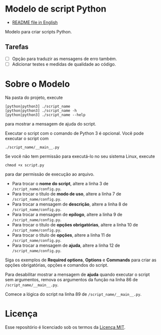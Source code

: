 # Modelo de script Python

- [README file in English](README.md)

Modelo para criar scripts Python.

## Tarefas

- [ ] Opção para traduzir as mensagens de erro também.
- [ ] Adicionar testes e medidas de qualidade ao código.

# Sobre o Modelo

Na pasta do projeto, execute
```
[python|python3] ./script_name
[python|python3] ./script_name -h
[python|python3] ./script_name --help
```
para mostrar a mensagem de ajuda do script.

Executar o script com o comando de Python 3 é opcional. Você pode executar o script com
```
./script_name/__main__.py
```

Se você não tem permissão para executá-lo no seu sistema Linux, execute
```
chmod +x script.py
```
para dar permissão de execução ao arquivo.

- Para trocar o **nome do script**, altere a linha 3 de `/script_name/config.py`.
- Para trocar o título de **modo de uso**, altere a linha 7 de `/script_name/config.py`.
- Para trocar a mensagem de **descrição**, altere a linha 8 de `/script_name/config.py`.
- Para trocar a mensagem de **epílogo**, altere a linha 9 de `/script_name/config.py`.
- Para trocar o título de **opções obrigatórias**, altere a linha 10 de `/script_name/config.py`.
- Para trocar o título de **opções**, altere a linha 11 de `/script_name/config.py`.
- Para trocar a mensagem de **ajuda**, altere a linha 12 de `/script_name/config.py`.

Siga os exemplos de **Required options**, **Options** e **Commands** para criar as opções obrigatórias, opções e comandos do script.

Para desabilitar mostrar a mensagem de **ajuda** quando executar o script sem argumentos, remova os argumentos da função na linha 86 de `/script_name/__main__.py`.

Comece a lógica do script na linha 89 de `/script_name/__main__.py`.

# Licença

Esse repositório é licenciado sob os termos da [Licença MIT](LICENSE).
